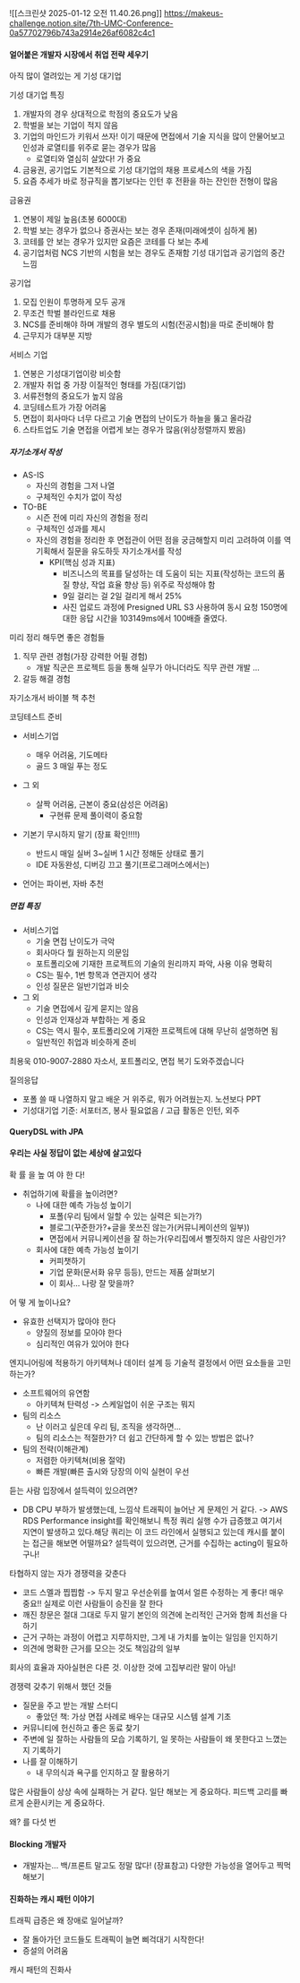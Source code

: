 ![[스크린샷 2025-01-12 오전 11.40.26.png]]
https://makeus-challenge.notion.site/7th-UMC-Conference-0a57702796b743a2914e26af6082c4c1


#### 얼어붙은 개발자 시장에서 취업 전략 세우기
아직 많이 열려있는 게 기성 대기업

기성 대기업 특징
1. 개발자의 경우 상대적으로 학점의 중요도가 낮음
2. 학벌을 보는 기업이 적지 않음
3. 기업의 마인드가 키워서 쓰자! 이기 때문에 면접에서 기술 지식을 많이 안물어보고 인성과 로열티를 위주로 묻는 경우가 많음
	* 로열티와 열심히 살았다! 가 중요
4. 금융권, 공기업도 기본적으로 기성 대기업의 채용 프로세스의 색을 가짐
5. 요즘 추세가 바로 정규직을 뽑기보다는 인턴 후 전환을 하는 잔인한 전형이 많음

금융권
1. 연봉이 제일 높음(초봉 6000대)
2. 학벌 보는 경우가 없으나 증권사는 보는 경우 존재(미래에셋이 심하게 봄)
3. 코테를 안 보는 경우가 있지만 요즘은 코테를 다 보는 추세
4. 공기업처럼 NCS 기반의 시험을 보는 경우도 존재함
기성 대기업과 공기업의 중간 느낌

공기업
1. 모집 인원이 투명하게 모두 공개
2. 무조건 학벌 블라인드로 채용
3. NCS를 준비해야 하며 개발의 경우 별도의 시험(전공시험)을 따로 준비해야 함
4. 근무지가 대부분 지방

서비스 기업
1. 연봉은 기성대기업이랑 비슷함
2. 개발자 취업 중 가장 이질적인 형태를 가짐(대기업)
3. 서류전형의 중요도가 높지 않음
4. 코딩테스트가 가장 어려움
5. 면접이 회사마다 너무 다르고 기술 면접의 난이도가 하늘을 뚫고 올라감
6. 스타트업도 기술 면접을 어렵게 보는 경우가 많음(위상정렬까지 봤음)

##### 자기소개서 작성 
* AS-IS
	* 자신의 경험을 그저 나열
	* 구체적인 수치가 없이 작성
* TO-BE
	* 시즌 전에 미리 자신의 경험을 정리
	* 구체적인 성과를 제시
	* 자신의 경험을 정리한 후 면접관이 어떤 점을 궁금해할지 미리 고려하여 이를 역기획해서 질문을 유도하듯 자기소개서를 작성
		* KPI(핵심 성과 지표)
			* 비즈니스의 목표를 달성하는 데 도움이 되는 지표(작성하는 코드의 품질 향상, 작업 효율 향상 등) 위주로 작성해야 함
			* 9일 걸리는 걸 2일 걸리게 해서 25% 
			* 사진 업로드 과정에 Presigned URL S3 사용하여 동시 요청 150명에 대한 응답 시간을 103149ms에서 100배즐 줄였다.

미리 정리 해두면 좋은 경험들
1. 직무 관련 경험(가장 강력한 어필 경험)
	* 개발 직군은 프로젝트 등을 통해 실무가 아니더라도 직무 관련 개발 ... 
2. 갈등 해결 경험

자기소개서 바이블 책 추천


코딩테스트 준비
* 서비스기업
	* 매우 어려움, 기도메타
	* 골드 3 매일 푸는 정도
* 그 외 
	* 살짝 어려움, 근본이 중요(삼성은 어려움)
		* 구현류 문제 풀이력이 중요함

* 기본기 무시하지 말기 (장표 확인!!!!)
	* 반드시 매일 실버 3~실버 1 시간 정해둔 상태로 풀기
	* IDE 자동완성, 디버깅 끄고 풀기(프로그래머스에서는)
* 언어는 파이썬, 자바 추천

##### 면접 특징
* 서비스기업
	* 기술 면접 난이도가 극악
	* 회사마다 뭘 원하는지 의문임
	* 포트폴리오에 기재한 프로젝트의 기술의 원리까지 파악, 사용 이유 명확히
	* CS는 필수, 1번 항목과 연관지어 생각
	* 인성 질문은 일반기업과 비슷
* 그 외
	* 기술 면접에서 깊게 묻지는 않음
	* 인성과 인재상과 부합하는 게 중요
	* CS는 역시 필수, 포트폴리오에 기재한 프로젝트에 대해 무난히 설명하면 됨
	* 일반적인 취업과 비슷하게 준비


최용욱 010-9007-2880 자소서, 포트폴리오, 면접 복기 도와주겠습니다

질의응답
* 포폴 쓸 때 나열하지 말고 배운 거 위주로, 뭐가 어려웠는지. 노션보다 PPT
* 기성대기업 기준: 서포터즈, 봉사 필요없음 / 고급 활동은 인턴, 외주


#### QueryDSL with JPA

#### 우리는 사실 정답이 없는 세상에 살고있다
확 률 을 높 여 야 한 다!
* 취업하기에 확률을 높이려면?
	* 나에 대한 예측 가능성 높이기
		* 포폴(우리 팀에서 일할 수 있는 실력은 되는가?)
		* 블로그(꾸준한가?+글을 못쓰진 않는가(커뮤니케이션의 일부))
		* 면접에서 커뮤니케이션을 잘 하는가(우리집에서 뻘짓하지 않은 사람인가?
	* 회사에 대한 예측 가능성 높이기
		* 커피챗하기
		* 기업 문화(문서화 유무 등등), 만드는 제품 살펴보기
		* 이 회사... 나랑 잘 맞을까?

어 떻 게 높이나요?
* 유효한 선택지가 많아야 한다
	* 양질의 정보를 모아야 한다
	* 심리적인 여유가 있어야 한다

엔지니어링에 적용하기
아키텍쳐나 데이터 설계 등 기술적 결정에서 어떤 요소들을 고민하는가?
* 소프트웨어의 유연함
	* 아키텍쳐 탄력성 -> 스케일업이 쉬운 구조는 뭐지
* 팀의 리소스
	* 난 이러고 싶은데 우리 팀, 조직을 생각하면...
	* 팀의 리소스는 적절한가? 더 쉽고 간단하게 할 수 있는 방법은 없나?
* 팀의 전략(이해관계)
	* 저렴한 아키텍쳐(비용 절약)
	* 빠른 개발(빠른 출시와 당장의 이익 실현이 우선

듣는 사람 입장에서 설득력이 있으려면?
* DB CPU 부하가 발생했는데, 느낌삭 트래픽이 늘어난 게 문제인 거 같다. -> AWS RDS Performance insight를 확인해보니 특정 쿼리 실행 수가 급증했고 여기서 지연이 발생하고 있다.해당 쿼리는 이 코드 라인에서 실행되고 있는데 캐시를 붙이는 접근을 해보면 어떨까요?
설득력이 있으려면, 근거를 수집하는 acting이 필요하구나!

타협하지 않는 자가 경쟁력을 갖춘다
* 코드 스멜과 찝찝함 -> 두지 말고 우선순위를 높여서 얼른 수정하는 게 좋다! 매우 중요!! 실제로 이런 사람들이 승진을 잘 한다
* 깨진 창문은 절대 그대로 두지 말기
본인의 의견에 논리적인 근거와 함께 최선을 다하기
* 근거 구하는 과정이 어렵고 지루하지만, 그게 내 가치를 높이는 일임을 인지하기
* 의견에 명확한 근거를 모으는 것도 책임감의 일부

회사의 효율과 자아실현은 다른 것. 이상한 것에 고집부리란 말이 아님!

경쟁력 갖추기 위해서 했던 것들
* 질문을 주고 받는 개발 스터디
	* 좋았던 책: 가상 면접 사례로 배우는 대규모 시스템 설계 기초
* 커뮤니티에 헌신하고 좋은 동료 찾기
* 주변에 일 잘하는 사람들의 모습 기록하기, 일 못하는 사람들이 왜 못한다고 느꼈는지 기록하기
* 나를 잘 이해하기
	* 내 무의식과 욕구를 인지하고 잘 활용하기

많은 사람들이 상상 속에 실패하는 거 같다. 일단 해보는 게 중요하다. 피드백 고리를 빠르게 순환시키는 게 중요하다.

왜? 를 다섯 번

#### Blocking 개발자
* 개발자는... 백/프론트 말고도 정말 많다! (장표참고) 다양한 가능성을 열어두고 찍먹해보기

#### 진화하는 캐시 패턴 이야기
트래픽 급증은 왜 장애로 일어날까?
* 잘 돌아가던 코드들도 트래픽이 늘면 삐걱대기 시작한다!
* 증설의 어려움

캐시 패턴의 진화사
